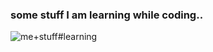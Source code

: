 
### some stuff I am learning while coding..

![me+stuff#learning ](https://user-images.githubusercontent.com/81742640/116287134-577ef780-a790-11eb-877f-79365a548066.png)


<!--
**wlsp/wlsp** is a ✨ _special_ ✨ repository because its `README.md` (this file) appears on your GitHub profile.

Here are some ideas to get you started:


-->
